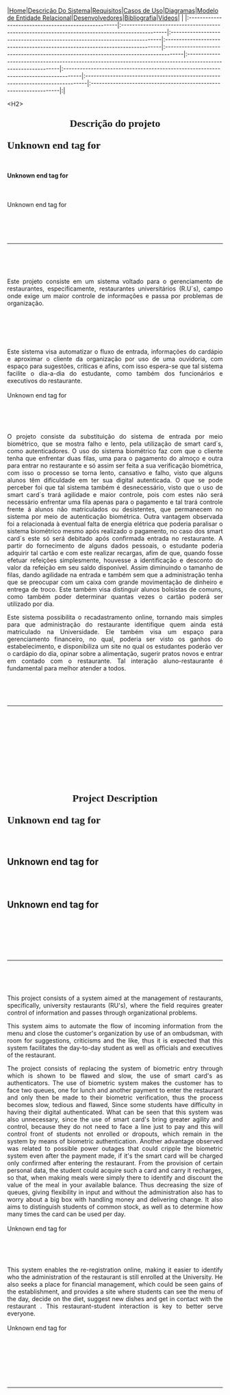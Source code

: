 |<a href='http://code.google.com/p/chefftoga'>Home</a>|<a href='http://code.google.com/p/chefftoga/wiki/DescricaoDoProjeto'>Descrição Do Sistema</a>|<a href='http://code.google.com/p/chefftoga/wiki/Requisitos'>Requisitos</a>|<a href='http://code.google.com/p/chefftoga/wiki/CasosDeUso'>Casos de Uso</a>|<a href='http://code.google.com/p/chefftoga/wiki/DiagramasDeCasosDeUso'>Diagramas</a>|<a href='http://code.google.com/p/chefftoga/wiki/ModeloDeEntidadeRelacional'>Modelo de Entidade Relacional</a>|<a href='http://code.google.com/p/chefftoga/wiki/Desenvolvedores'>Desenvolvedores</a>|<a href='http://code.google.com/p/chefftoga/wiki/Bibliografia'>Bibliografia</a>|<a href='http://code.google.com/p/chefftoga/wiki/video'>Vídeos</a>| |
|:----------------------------------------------------|:----------------------------------------------------------------------------------------------|:--------------------------------------------------------------------------|:----------------------------------------------------------------------------|:------------------------------------------------------------------------------------|:-------------------------------------------------------------------------------------------------------------|:------------------------------------------------------------------------------------|:------------------------------------------------------------------------------|:------------------------------------------------------------------|:|




&lt;H2&gt;

<b>

<FONT FACE="TIMES" SIZE="5">

<p align='center'>Descrição do projeto</p>

Unknown end tag for </font>

<br>
<br>
Unknown end tag for </b><br>
<br>
<br>
<br>
Unknown end tag for </H2><br>
<br>
<br>
<br>
<br>
<HR SIZE=1 WIDTH=100% COLOR="BLACK"><br>
<br>
<br>
<p align='JUSTIFY'>Este projeto consiste em um sistema voltado para o gerenciamento de restaurantes, especificamente, restaurantes universitários (R.U´s), campo onde exige um maior controle de informações e passa por problemas de organização.</p>
<br>
<br>
<P align="JUSTIFY"><br>
<br>
Este sistema visa automatizar o fluxo de entrada, informações do cardápio e aproximar o cliente da organização por uso de uma ouvidoria, com espaço para sugestões, críticas e afins, com isso espera-se que tal sistema facilite o dia-a-dia do estudante, como também dos funcionários e executivos do restaurante.<br>
<br>
Unknown end tag for </p><br>
<br>
<br>
<p align='JUSTIFY'>O projeto consiste da substituição do sistema de entrada por meio biométrico, que se mostra falho e lento, pela utilização de smart card´s, como autenticadores. O uso do sistema biométrico faz com que o cliente tenha que enfrentar duas filas, uma para o pagamento do almoço e outra para entrar no restaurante e só assim ser feita a sua verificação biométrica, com isso o processo se torna lento, cansativo e falho, visto que alguns alunos têm dificuldade em ter sua digital autenticada. O que se pode perceber foi que tal sistema também é desnecessário, visto que o uso de smart card´s trará agilidade e maior controle, pois com estes não será necessário enfrentar uma fila apenas para o pagamento e tal trará controle frente á alunos não matriculados ou desistentes, que permanecem no sistema por meio de autenticação biométrica. Outra vantagem observada foi a relacionada à eventual falta de energia elétrica que poderia paralisar o sistema biométrico mesmo após realizado o pagamento, no caso dos smart card´s este só será debitado após confirmada entrada no restaurante. A partir do fornecimento de alguns dados pessoais, o estudante poderia adquirir tal cartão e com este realizar recargas, afim de que, quando fosse efetuar refeições simplesmente, houvesse a identificação e desconto do valor da refeição em seu saldo disponível. Assim diminuindo o tamanho de filas, dando agilidade na entrada e também sem que a administração tenha que se preocupar com um caixa com grande movimentação de dinheiro e entrega de troco. Este também visa distinguir alunos bolsistas de comuns, como também poder determinar quantas vezes o cartão poderá ser utilizado por dia.</p>
<p align='JUSTIFY'>Este sistema possibilita o recadastramento online, tornando mais simples para que administração do restaurante identifique quem ainda está matriculado na Universidade. Ele também visa um espaço para gerenciamento financeiro, no qual, poderia ser visto os ganhos do estabelecimento, e disponibiliza um site no qual os estudantes poderão ver o cardápio do dia, opinar sobre a alimentação, sugerir pratos novos e entrar em contado com o restaurante. Tal interação aluno-restaurante é fundamental para melhor atender a todos.</p>
<br>
<br>
<br>
<hr><br>
<br>
<br>
<br>
<br>
<H2><br>
<br>
<b>

<FONT FACE="TIMES" SIZE="5">

<p align='center'>Project Description</p>

Unknown end tag for </font>

<br>
<br>
Unknown end tag for </b><br>
<br>
<br>
<br>
Unknown end tag for </H2><br>
<br>
<br>
<br>
<br>
<HR SIZE=1 WIDTH=100% COLOR="BLACK"><br>
<br>
<br>
<p align='JUSTIFY'>This project consists of a system aimed at the management of restaurants, specifically, university restaurants (RU's), where the field requires greater control of information and passes through organizational problems.</p>
<p align='JUSTIFY'>This system aims to automate the flow of incoming information from the menu and close the customer's organization by use of an ombudsman, with room for suggestions, criticisms and the like, thus it is expected that this system facilitates the day-to-day student as well as officials and executives of the restaurant.</p>
<p align='JUSTIFY'>The project consists of replacing the system of biometric entry through which is shown to be flawed and slow, the use of smart card's as authenticators. The use of biometric system makes the customer has to face two queues, one for lunch and another payment to enter the restaurant and only then be made to their biometric verification, thus the process becomes slow, tedious and flawed, Since some students have difficulty in having their digital authenticated. What can be seen that this system was also unnecessary, since the use of smart card's bring greater agility and control, because they do not need to face a line just to pay and this will control front of students not enrolled or dropouts, which remain in the system by means of biometric authentication. Another advantage observed was related to possible power outages that could cripple the biometric system even after the payment made, if it's the smart card will be charged only confirmed after entering the restaurant. From the provision of certain personal data, the student could acquire such a card and carry it recharges, so that, when making meals were simply there to identify and discount the value of the meal in your available balance. Thus decreasing the size of queues, giving flexibility in input and without the administration also has to worry about a big box with handling money and delivering change. It also aims to distinguish students of common stock, as well as to determine how many times the card can be used per day.<br>
<br>
Unknown end tag for </P><br>
<br>
<br>
<p align='JUSTIFY'>This system enables the re-registration online, making it easier to identify who the administration of the restaurant is still enrolled at the University. He also seeks a place for financial management, which could be seen gains of the establishment, and provides a site where students can see the menu of the day, decide on the diet, suggest new dishes and get in contact with the restaurant . This restaurant-student interaction is key to better serve everyone.<br>
<br>
Unknown end tag for </P><br>
<br>
<br>
<br>
<br>
<br>
<hr><br>
<br>
